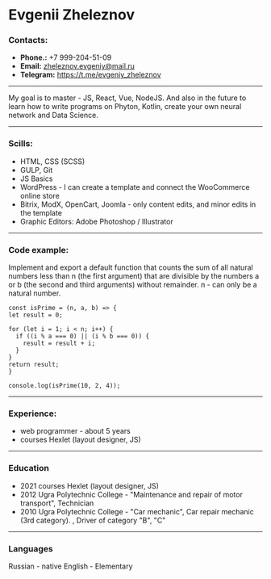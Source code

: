 # Evgenii Zheleznov

### Contacts:
- **Phone.:** +7 999-204-51-09 
- **Email:** zheleznov.evgeniy@mail.ru
- **Telegram:** https://t.me/evgeniy_zheleznov


*********


My goal is to master - JS, React, Vue, NodeJS.
And also in the future to learn how to write programs on Phyton, Kotlin, create your own neural network and Data Science.


*********


### Scills: 
- HTML, CSS (SCSS)
- GULP, Git
- JS Basics
- WordPress - I can create a template and connect the WooCommerce online store
- Bitrix, ModX, OpenCart, Joomla - only content edits, and minor edits in the template
- Graphic Editors: Adobe Photoshop / Illustrator 


*********


### Code example:


Implement and export a default function that counts the sum of all natural numbers less than n (the first argument) that are divisible by the numbers a or b (the second and third arguments) without remainder. n - can only be a natural number.


```
const isPrime = (n, a, b) => {
let result = 0;

for (let i = 1; i < n; i++) {
  if ((i % a === 0) || (i % b === 0)) {
    result = result + i;
  }
}
return result;
}

console.log(isPrime(10, 2, 4));
```


*********


### Experience:

- web programmer - about 5 years
- courses Hexlet (layout designer, JS)


*********


### Education


- 2021 courses Hexlet (layout designer, JS)
- 2012 Ugra Polytechnic College - "Maintenance and repair of motor transport", Technician
- 2010 Ugra Polytechnic College - "Car mechanic", Car repair mechanic (3rd category). , Driver of category "B", "C"


*********


### Languages

Russian - native
English - Elementary
